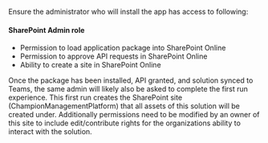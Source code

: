 Ensure the administrator who will install the app has access to following:

#### SharePoint Admin role 
- Permission to load application package into SharePoint Online
- Permission to approve API requests in SharePoint Online
- Ability to create a site in SharePoint Online

Once the package has been installed, API granted, and solution synced to Teams, the same admin will likely also be asked to complete the first run experience. This first run creates the SharePoint site (ChampionManagementPlatform) that all assets of this solution will be created under. Additionally permissions need to be modified by an owner of this site to include edit/contribute rights for the organizations ability to interact with the solution.